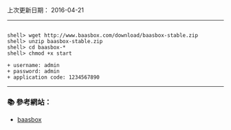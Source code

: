 上次更新日期： 2016-04-21  

---

```console

shell> wget http://www.baasbox.com/download/baasbox-stable.zip
shell> unzip baasbox-stable.zip
shell> cd baasbox-*
shell> chmod +x start
```

```
+ username: admin
+ password: admin
+ application code: 1234567890
```

---

### :books: 參考網站：

- [baasbox](http://www.baasbox.com/)